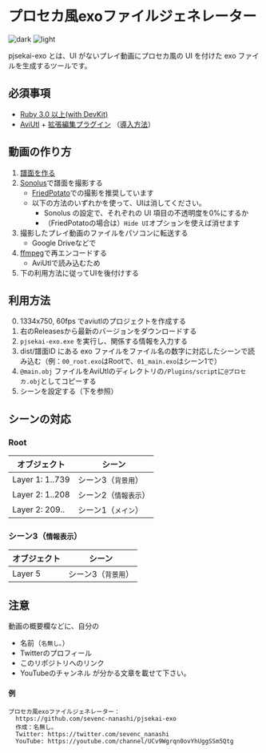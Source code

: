 # プロセカ風exoファイルジェネレーター
![dark](https://user-images.githubusercontent.com/92153597/158166638-b923ffb5-174f-404c-a863-1f48b57866f8.png#gh-dark-mode-only)
![light](https://user-images.githubusercontent.com/92153597/158166653-41b193c0-7f7e-4efd-b82e-cec338a68562.png#gh-light-mode-only)


pjsekai-exo とは、UI がないプレイ動画にプロセカ風の UI を付けた exo ファイルを生成するツールです。

## 必須事項
- [Ruby 3.0 以上(with DevKit)](https://www.ruby-lang.org/ja/documentation/installation/)
- [AviUtl](http://spring-fragrance.mints.ne.jp/aviutl/) + [拡張編集プラグイン](http://spring-fragrance.mints.ne.jp/aviutl/) （[導入方法](https://aviutl.info/dl-innsuto-ru/)）

## 動画の作り方

1. [譜面を作る](https://wiki.purplepalette.net/create-charts)
2. [Sonolus](https://sonolus.com/)で譜面を撮影する
   - [FriedPotato](https://fp.sevenc7c.com)での撮影を推奨しています
   - 以下の方法のいずれかを使って、UIは消してください。
     * Sonolus の設定で、それぞれの UI 項目の不透明度を0%にするか
     * （FriedPotatoの場合は）`Hide UI`オプションを使えば消せます
3. 撮影したプレイ動画のファイルをパソコンに転送する
   - Google Driveなどで
4. [ffmpeg](https://www.ffmpeg.org/)で再エンコードする
   - AviUtlで読み込むため
5. 下の利用方法に従ってUIを後付けする

## 利用方法

0. 1334x750, 60fps でaviutlのプロジェクトを作成する
1. 右のReleasesから最新のバージョンをダウンロードする
2. `pjsekai-exo.exe` を実行し、関係する情報を入力する
3. dist/譜面ID にある exo ファイルをファイル名の数字に対応したシーンで読み込む（例：`00_root.exo`はRootで、`01_main.exo`はシーン1で）
4.  `@main.obj` ファイルをAviUtlのディレクトリの`/Plugins/script`に`@プロセカ.obj`としてコピーする
5.  シーンを設定する（下を参照）

## シーンの対応

### Root

| オブジェクト | シーン |
| ---------- | ------ |
| Layer 1: 1..739 | シーン3（`背景用`） |
| Layer 2: 1..208 | シーン2（`情報表示`） |
| Layer 2: 209.. | シーン1（`メイン`） |

### シーン3（`情報表示`）

| オブジェクト | シーン |
| ---------- | ------ |
| Layer 5 | シーン3（`背景用`） |

## 注意
動画の概要欄などに、自分の
- 名前（`名無し｡`）
- Twitterのプロフィール
- このリポジトリへのリンク
- YouTubeのチャンネル
が分かる文章を載せて下さい。
#### 例
```
プロセカ風exoファイルジェネレーター：
  https://github.com/sevenc-nanashi/pjsekai-exo
  作成：名無し｡  
  Twitter: https://twitter.com/sevenc_nanashi
  YouTube: https://youtube.com/channel/UCv9Wgrqn0ovYhUggSSm5Qtg
```
